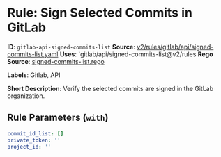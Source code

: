 # Rule: Sign Selected Commits in GitLab

**ID**: `gitlab-api-signed-commits-list`
**Source**: [v2/rules/gitlab/api/signed-commits-list.yaml](https://github.com/scribe-public/sample-policies/v2/rules/gitlab/api/signed-commits-list.yaml)
**Uses**: `gitlab/api/signed-commits-list@v2/rules
**Rego Source**: [signed-commits-list.rego](https://github.com/scribe-public/sample-policies/v2/rules/gitlab/api/signed-commits-list.rego)

**Labels**: Gitlab, API

**Short Description**: Verify the selected commits are signed in the GitLab organization.

## Rule Parameters (`with`)

```yaml
commit_id_list: []
private_token: ''
project_id: ''
```

